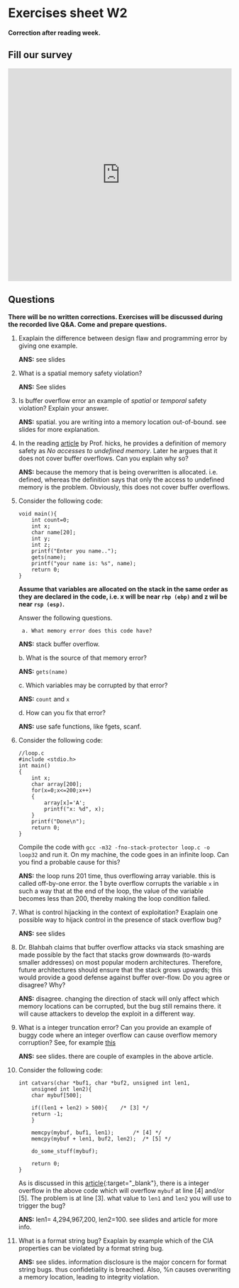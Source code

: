 # Exercises sheet W2

**Correction after reading week.**

## Fill our survey

<iframe width="640px" height= "480px" src= "https://forms.office.com/Pages/ResponsePage.aspx?id=MH_ksn3NTkql2rGM8aQVG5N9pWWUNd5Khd6GR62JgsZURFFGVlRYNjFDTDVUWjlQUFpZNFJXVE9NMC4u&embed=true" frameborder= "0" marginwidth= "0" marginheight= "0" style= "border: none; max-width:100%; max-height:100vh" allowfullscreen webkitallowfullscreen mozallowfullscreen msallowfullscreen> </iframe>

## Questions

**There will be no written corrections. Exercises will be discussed during the recorded live Q&A. Come and prepare questions.**

1. Exaplain the difference between design flaw and programming error by giving one example.

	**ANS:** see slides
2. What is a spatial memory safety violation?

	**ANS:** See slides
3. Is buffer overflow error an example of *spatial* or *temporal* safety  violation? Explain your answer.

	**ANS:** spatial. you are writing into a memory location out-of-bound. see slides for more explanation.
4. In the reading [article](http://www.pl-enthusiast.net/2014/07/21/memory-safety/)  by Prof. hicks, he provides a definition of memory safety as *No accesses to undefined memory*. Later he argues that it does not cover buffer overflows. Can you explain why so?

	**ANS:** because the memory that is being overwritten is allocated. i.e. defined, whereas the definition says that only the access to undefined memory is the problem. Obviously, this does not cover buffer overflows.

5. Consider the following code:  
    ```
    void main(){
    	int count=0;
    	int x;
    	char name[20];
    	int y;
    	int z;
    	printf("Enter you name..");
    	gets(name);
    	printf("your name is: %s", name);
    	return 0;
    }
    ```
    **Assume that variables are allocated on the stack in the same order as they are declared in the code, i.e. x will be near `rbp (ebp)` and z wil be near `rsp (esp)`.**

    Answer the following questions.

    	a. What memory error does this code have?

	**ANS:** stack buffer overflow.

 	b. What is the source of that memory error?

	**ANS:** `gets(name)`

 	c. Which variables may be corrupted by that error?

	**ANS:** `count` and `x`

 	d. How can you fix that error?

	**ANS:** use safe functions, like fgets, scanf.

6. Consider the following code:
    ```
    //loop.c
    #include <stdio.h>
    int main()
    {
        int x;
        char array[200];
        for(x=0;x<=200;x++)
        {
        	array[x]='A';
        	printf("x: %d", x);
        }
        printf("Done\n");
        return 0;
    }
    ```
     Compile the code with `gcc -m32 -fno-stack-protector loop.c -o loop32` and run it. On my machine, the code goes in an infinite loop. Can you find a probable cause for this?

     **ANS:** the loop runs 201 time, thus overflowing array variable. this is called off-by-one error. the 1 byte overflow corrupts the variable `x` in such a way that at the end of the loop, the value of the variable becomes less than 200, thereby making the loop condition failed.

7. What is control hijacking in the context of exploitation? Exaplain one possible way to hijack control in the presence of stack overflow bug?

	**ANS:** see slides

8. Dr. Blahbah claims that buffer overflow attacks via stack smashing are made possible by the fact that stacks grow downwards (to-wards smaller addresses) on most popular modern architectures. Therefore, future architectures should ensure that the stack grows upwards; this would provide a good defense against buffer over-flow. Do you agree or disagree? Why?

	**ANS:** disagree. changing the direction of stack  will only affect which memory locations can be corrupted, but the bug still remains there. it will cause attackers to develop the exploit in a different way.

9. What is a integer truncation error? Can you provide an example of buggy code where an integer overflow can cause overflow memory corruption? See, for example [this](http://phrack.org/issues/60/10.html)

	**ANS:** see slides. there are couple of examples in the above article.

10. Consider the following code:


		int catvars(char *buf1, char *buf2, unsigned int len1,
			unsigned int len2){
		    char mybuf[500];

		    if((len1 + len2) > 500){    /* [3] */
			return -1;
		    }

		    memcpy(mybuf, buf1, len1);      /* [4] */
		    memcpy(mybuf + len1, buf2, len2);  /* [5] */

		    do_some_stuff(mybuf);

		    return 0;
		}



	As is discussed in this [article](http://phrack.org/issues/60/10.html){:target="_blank"}, there is a integer overflow in the above code which will overflow `mybuf` at line [4] and/or [5]. The problem is at line [3]. what value to `len1` and `len2` you will use to trigger the bug?

	**ANS:** len1= 4,294,967,200, len2=100. see slides and article for more info.  

11. What is a format string bug? Exaplain by example which of the CIA properties can be violated by a format string bug.

	**ANS:** see slides. information disclosure is the major concern for format string bugs. thus confidetiality is breached. Also, %n causes overwriting a memory location, leading to integrity violation.
